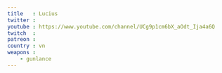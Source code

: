 ```yaml
---
title   : Lucius
twitter : 
youtube : https://www.youtube.com/channel/UCg9p1cm6bX_aOdt_Ija4a6Q
twitch  : 
patreon : 
country : vn
weapons :
    - gunlance
---
```


